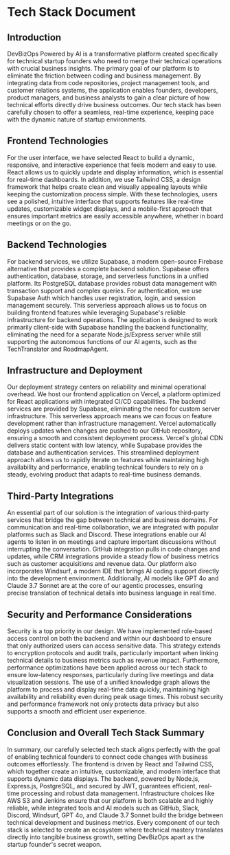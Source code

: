 # Tech Stack Document

## Introduction

DevBizOps Powered by AI is a transformative platform created specifically for technical startup founders who need to merge their technical operations with crucial business insights. The primary goal of our platform is to eliminate the friction between coding and business management. By integrating data from code repositories, project management tools, and customer relations systems, the application enables founders, developers, product managers, and business analysts to gain a clear picture of how technical efforts directly drive business outcomes. Our tech stack has been carefully chosen to offer a seamless, real-time experience, keeping pace with the dynamic nature of startup environments.

## Frontend Technologies

For the user interface, we have selected React to build a dynamic, responsive, and interactive experience that feels modern and easy to use. React allows us to quickly update and display information, which is essential for real-time dashboards. In addition, we use Tailwind CSS, a design framework that helps create clean and visually appealing layouts while keeping the customization process simple. With these technologies, users see a polished, intuitive interface that supports features like real-time updates, customizable widget displays, and a mobile-first approach that ensures important metrics are easily accessible anywhere, whether in board meetings or on the go.

## Backend Technologies

For backend services, we utilize Supabase, a modern open-source Firebase alternative that provides a complete backend solution. Supabase offers authentication, database, storage, and serverless functions in a unified platform. Its PostgreSQL database provides robust data management with transaction support and complex queries. For authentication, we use Supabase Auth which handles user registration, login, and session management securely. This serverless approach allows us to focus on building frontend features while leveraging Supabase's reliable infrastructure for backend operations. The application is designed to work primarily client-side with Supabase handling the backend functionality, eliminating the need for a separate Node.js/Express server while still supporting the autonomous functions of our AI agents, such as the TechTranslator and RoadmapAgent.

## Infrastructure and Deployment

Our deployment strategy centers on reliability and minimal operational overhead. We host our frontend application on Vercel, a platform optimized for React applications with integrated CI/CD capabilities. The backend services are provided by Supabase, eliminating the need for custom server infrastructure. This serverless approach means we can focus on feature development rather than infrastructure management. Vercel automatically deploys updates when changes are pushed to our GitHub repository, ensuring a smooth and consistent deployment process. Vercel's global CDN delivers static content with low latency, while Supabase provides the database and authentication services. This streamlined deployment approach allows us to rapidly iterate on features while maintaining high availability and performance, enabling technical founders to rely on a steady, evolving product that adapts to real-time business demands.

## Third-Party Integrations

An essential part of our solution is the integration of various third-party services that bridge the gap between technical and business domains. For communication and real-time collaboration, we are integrated with popular platforms such as Slack and Discord. These integrations enable our AI agents to listen in on meetings and capture important discussions without interrupting the conversation. GitHub integration pulls in code changes and updates, while CRM integrations provide a steady flow of business metrics such as customer acquisitions and revenue data. Our platform also incorporates Windsurf, a modern IDE that brings AI coding support directly into the development environment. Additionally, AI models like GPT 4o and Claude 3.7 Sonnet are at the core of our agentic processes, ensuring precise translation of technical details into business language in real time.

## Security and Performance Considerations

Security is a top priority in our design. We have implemented role-based access control on both the backend and within our dashboard to ensure that only authorized users can access sensitive data. This strategy extends to encryption protocols and audit trails, particularly important when linking technical details to business metrics such as revenue impact. Furthermore, performance optimizations have been applied across our tech stack to ensure low-latency responses, particularly during live meetings and data visualization sessions. The use of a unified knowledge graph allows the platform to process and display real-time data quickly, maintaining high availability and reliability even during peak usage times. This robust security and performance framework not only protects data privacy but also supports a smooth and efficient user experience.

## Conclusion and Overall Tech Stack Summary

In summary, our carefully selected tech stack aligns perfectly with the goal of enabling technical founders to connect code changes with business outcomes effortlessly. The frontend is driven by React and Tailwind CSS, which together create an intuitive, customizable, and modern interface that supports dynamic data displays. The backend, powered by Node.js, Express.js, PostgreSQL, and secured by JWT, guarantees efficient, real-time processing and robust data management. Infrastructure choices like AWS S3 and Jenkins ensure that our platform is both scalable and highly reliable, while integrated tools and AI models such as GitHub, Slack, Discord, Windsurf, GPT 4o, and Claude 3.7 Sonnet build the bridge between technical development and business metrics. Every component of our tech stack is selected to create an ecosystem where technical mastery translates directly into tangible business growth, setting DevBizOps apart as the startup founder's secret weapon.
